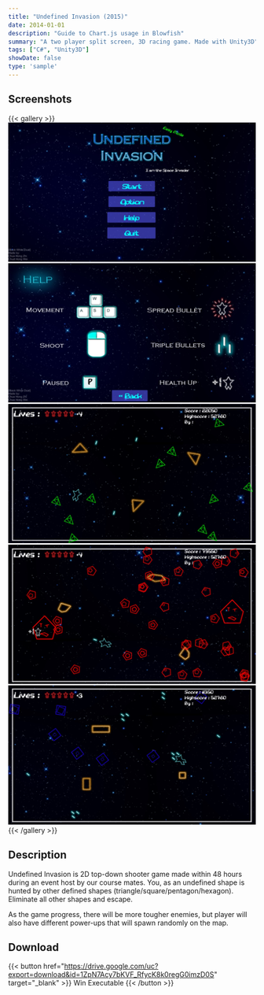 ```yaml
---
title: "Undefined Invasion (2015)"
date: 2014-01-01
description: "Guide to Chart.js usage in Blowfish"
summary: "A two player split screen, 3D racing game. Made with Unity3D"
tags: ["C#", "Unity3D"]
showDate: false
type: 'sample'
---
```


## Screenshots

{{< gallery >}}
  <img src="gallery/1.jpg" class="grid-w50" />
  <img src="gallery/2.jpg" class="grid-w50" />
  <img src="gallery/3.jpg" class="grid-w50" />
  <img src="gallery/4.jpg" class="grid-w50" />
  <img src="gallery/5.jpg" class="grid-w50" />
{{< /gallery >}}

## Description

Undefined Invasion is 2D top-down shooter game made within 48 hours during an event host by our course mates. You, as an undefined shape is hunted by other defined shapes (triangle/square/pentagon/hexagon). Eliminate all other shapes and escape.

As the game progress, there will be more tougher enemies, but player will also have different power-ups that will spawn randomly on the map.

## Download

{{< button href="https://drive.google.com/uc?export=download&id=1ZpN7Acy7bKVF_RfycK8k0regG0imzD0S" target="_blank" >}}
Win Executable
{{< /button >}}